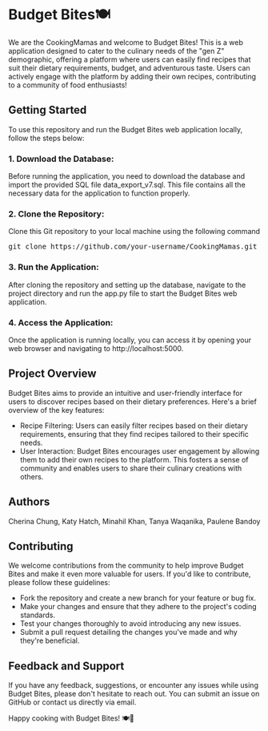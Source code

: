 <h1>Budget Bites🍽️</h1>
We are the CookingMamas and welcome to Budget Bites! This is a web application designed to cater to the culinary needs of the "gen Z" demographic, offering a platform where users can easily find recipes that suit their dietary requirements, budget, and adventurous taste. 
    Users can actively engage with the platform by adding their own recipes, contributing to a community of food enthusiasts!

<h2>Getting Started</h2>
To use this repository and run the Budget Bites web application locally, follow the steps below:

<h3>1. Download the Database:</h3>
Before running the application, you need to download the database and import the provided SQL file data_export_v7.sql. This file contains all the necessary data for the application to function properly.

<h3>2. Clone the Repository:</h3>
Clone this Git repository to your local machine using the following command
<pre>git clone https://github.com/your-username/CookingMamas.git </pre>
<h3>3. Run the Application:</h3>
After cloning the repository and setting up the database, navigate to the project directory and run the app.py file to start the Budget Bites web application.
<h3>4. Access the Application:</h3>
Once the application is running locally, you can access it by opening your web browser and navigating to http://localhost:5000.

<h2>Project Overview</h2>
Budget Bites aims to provide an intuitive and user-friendly interface for users to discover recipes based on their dietary preferences. Here's a brief overview of the key features:

- Recipe Filtering: Users can easily filter recipes based on their dietary requirements, ensuring that they find recipes tailored to their specific needs.
- User Interaction: Budget Bites encourages user engagement by allowing them to add their own recipes to the platform. This fosters a sense of community and enables users to share their culinary creations with others.
<h2>Authors</h2>
Cherina Chung, Katy Hatch, Minahil Khan, Tanya Waqanika, Paulene Bandoy

<h2>Contributing</h2>
We welcome contributions from the community to help improve Budget Bites and make it even more valuable for users. If you'd like to contribute, please follow these guidelines:

- Fork the repository and create a new branch for your feature or bug fix.
- Make your changes and ensure that they adhere to the project's coding standards.
- Test your changes thoroughly to avoid introducing any new issues.
- Submit a pull request detailing the changes you've made and why they're beneficial.
<h2>Feedback and Support</h2>
If you have any feedback, suggestions, or encounter any issues while using Budget Bites, please don't hesitate to reach out. You can submit an issue on GitHub or contact us directly via email.

Happy cooking with Budget Bites! 🍽️🎉





